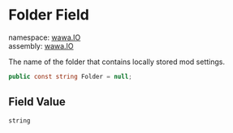 # Folder Field

namespace: [wawa\.IO](../../wawa.IO.md)<br />
assembly: [wawa\.IO](../../../wawa.IO.md)

The name of the folder that contains locally stored mod settings\.

```csharp
public const string Folder = null;
```

## Field Value

`string`

